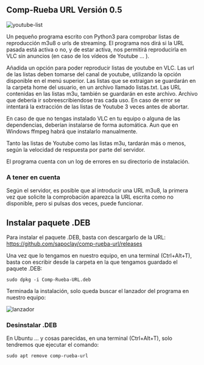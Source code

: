 ## Comp-Rueba URL Versión 0.5

![youtube-list](https://github.com/sapoclay/comp-rueba-url/assets/6242827/bb19dffc-48d6-44a6-9d53-880e0a075126)

Un pequeño programa escrito con Python3 para comprobar listas de reproducción m3u8 o urls de streaming. El programa nos dirá si la URL pasada está activa o no, y de estar activa, nos permitirá reproducirla en VLC sin anuncios (en caso de los vídeos de Youtube ... ).

Añadida un opción para poder reproducir listas de youtube en VLC. Las url de las listas deben tomarse del canal de youtube, utilizando la opción disponible en el menú superior. Las listas que se extraigan se guardarán en la carpeta home del usuario, en un archivo llamado listas.txt. Las URL contenidas en las listas m3u, también se guardarán en este archivo. Archivo que debería ir sobreescribiendose tras cada uso. En caso de error se intentará la extracción de las listas de Youtube 3 veces antes de abortar.

En caso de que no tengas instalado VLC en tu equipo o alguna de las dependencias, deberían instalarse de forma automática. Aun que en Windows ffmpeg habrá que instalarlo manualmente.

Tanto las listas de Youtube como las listas m3u, tardarán más o menos, según la velocidad de respuesta por parte del servidor.

El programa cuenta con un log de errores en su directorio de instalación.

### A tener en cuenta

Según el servidor, es posible que al introducir una URL m3u8, la primera vez que solicite la comprobación aparezca la URL escrita como no disponible, pero si pulsas dos veces, puede funcionar.

## Instalar paquete .DEB

Para instalar el paquete .DEB, basta con descargarlo de la URL: https://github.com/sapoclay/comp-rueba-url/releases

Una vez que lo tengamos en nuestro equipo, en una terminal (Ctrl+Alt+T), basta con escribir desde la carpeta en la que tengamos guardado el paquete .DEB:

``` sudo dpkg -i Comp-Rueba-URL.deb ```

Terminada la instalación, solo queda buscar el lanzador del programa en nuestro equipo:

![lanzador](https://github.com/sapoclay/comp-rueba-url/assets/6242827/78bd91af-3798-4051-819f-de9c22544409)

### Desinstalar .DEB

En Ubuntu ... y cosas parecidas, en una terminal (Ctrl+Alt+T), solo tendremos que ejecutar el comando:

``` sudo apt remove comp-rueba-url ```
